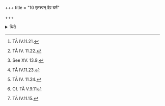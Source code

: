 +++
title = "10 एतत्त्वन् देव घर्म"

+++

<details><summary>थिते</summary>

10. After all of them have addressed (the Pravargya) with etat tvam deva gharma...,[^1]; have turned by the right with idamahaṁ manuṣyo manuṣyān...,[^2]; have washed themselves (by sprinkling water upon themselves) in the region of the Mārjālīya, upon the Ucchiṣṭa-mound[^3] with sumitrā na āpa oṣadhayaḥ...,[^4]; have stood near (the place) while praising with udvayaṁ tamasaspari...[^5]; (the Adhvaryu) offers a libation (of ghee) in the Gārahapatya (fire)[^6] with two (verses beginning with) udu tyam[^7] and citram.[^8] According to some (ritualists) they stand near the place praising (with these verses). He offers a libation of ghee) in the Āhavanīya with imamūṣu tyamamasmabhyam....[^9] According to some (ritualists) they stand near praising, with (that verse).  

[^1]: TĀ IV.11.21.   

[^2]: TĀ IV. 11.22.  

[^3]: See XV. 13.9.  

[^4]: TĀ IV.11.23.  

[^5]: TĀ IV. 11.24.   

[^6]: Cf. TĀ V.9.11  

[^7-8]: TĀ IV. 11.24.  

[^9]: TĀ IV.11.15.  
</details>
